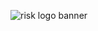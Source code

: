 ![risk logo banner](https://github.com/user-attachments/assets/fb70c880-29a7-4568-96f2-306497ec0c17)

<br/>
